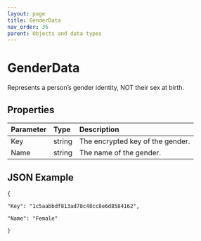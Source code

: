 ```yaml
---
layout: page
title: GenderData
nav_order: 36
parent: Objects and data types
---
```


# GenderData

Represents a person’s gender identity, NOT their sex at birth.

## Properties

| Parameter | Type   | Description                                                 |
|:----------|:-------|:------------------------------------------------------------|
| Key | string | The encrypted key of the gender. |
| Name | string | The name of the gender. |

## JSON Example

```
{

"Key": "1c5aabbdf813ad78c48cc8e6d8584162",

"Name": "Female"

}
```

